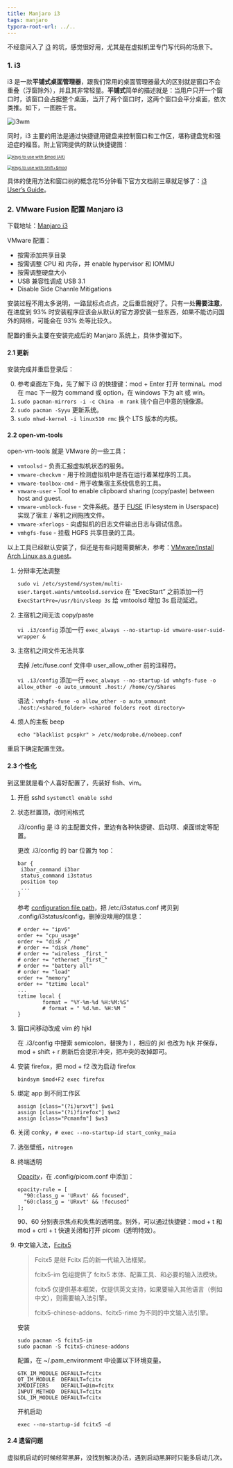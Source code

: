 ```yaml
---
title: Manjaro i3
tags: manjaro
typora-root-url: ../..
---
```


不经意间入了 [i3](https://i3wm.org) 的坑，感觉很好用，尤其是在虚拟机里专门写代码的场景下。



### 1. i3

i3 是一款**平铺式桌面管理器**，跟我们常用的桌面管理器最大的区别就是窗口不会重叠（浮窗除外），并且其非常轻量。**平铺式**简单的描述就是：当用户只开一个窗口时，该窗口会占据整个桌面，当开了两个窗口时，这两个窗口会平分桌面，依次类推。如下，一图胜千言。

![i3wm](/images/i3.png)

同时，i3 主要的用法是通过快捷键用键盘来控制窗口和工作区，堪称键盘党和强迫症的福音。附上官网提供的默认快捷键图：

[<img src="/images/keyboard-layer1.png" alt="Keys to use with $mod (Alt)" style="zoom:67%;" />](https://i3wm.org/docs/keyboard-layer1.png)

[<img src="/images/keyboard-layer2.png" alt="Keys to use with Shift+$mod" style="zoom:67%;" />](https://i3wm.org/docs/keyboard-layer2.png)

具体的使用方法和窗口树的概念花15分钟看下官方文档前三章就足够了：[i3 User’s Guide](https://i3wm.org/docs/userguide.html)。



### 2. VMware Fusion 配置 Manjaro i3

下载地址：[Manjaro i3](https://manjaro.org/download/#i3)

VMware 配置：

- 按需添加共享目录
- 按需调整 CPU 和 内存，并 enable hypervisor 和 IOMMU
- 按需调整硬盘大小
- USB 兼容性调成 USB 3.1
- Disable Side Channle Mitigations

安装过程不用太多说明，一路鼠标点点点，之后重启就好了。只有一处**需要注意**，在进度到 93% 时安装程序应该会从默认的官方源安装一些东西，如果不能访问国外的网络，可能会在 93% 处等比较久。

配置的重头主要在安装完成后的 Manjaro 系统上，具体步骤如下。



#### 2.1 更新

安装完成并重启登录后：

0. 参考桌面左下角，先了解下 i3 的快捷键：mod + Enter 打开 terminal。mod 在 mac 下一般为 command 或 option，在 windows 下为 alt 或 win。
1. `sudo pacman-mirrors -i -c China -m rank` 挑个自己中意的镜像源。
2. `sudo pacman -Syyu` 更新系统。
3. `sudo mhwd-kernel -i linux510 rmc` 换个 LTS 版本的内核。



#### 2.2 open-vm-tools

open-vm-tools 就是 VMware 的一些工具：

- `vmtoolsd` - 负责汇报虚拟机状态的服务。
- `vmware-checkvm` - 用于检测虚拟机中是否在运行着某程序的工具。
- `vmware-toolbox-cmd` - 用于收集宿主系统信息的工具。
- `vmware-user` - Tool to enable clipboard sharing (copy/paste) between host and guest.
- `vmware-vmblock-fuse` - 文件系统。基于 [FUSE](https://en.wikipedia.org/wiki/Filesystem_in_Userspace) (Filesystem in Userspace) 实现了宿主 / 客机之间拖拽文件。
- `vmware-xferlogs` - 向虚拟机的日志文件输出日志与调试信息。
- `vmhgfs-fuse` - 挂载 HGFS 共享目录的工具。

以上工具已经默认安装了，但还是有些问题需要解决，参考：[VMware/Install Arch Linux as a guest](https://wiki.archlinux.org/title/VMware/Install_Arch_Linux_as_a_guest#Open-VM-Tools)。

1. 分辩率无法调整

   `sudo vi /etc/systemd/system/multi-user.target.wants/vmtoolsd.service` 在 “ExecStart” 之前添加一行 `ExecStartPre=/usr/bin/sleep 3s` 给 vmtoolsd 增加 3s 启动延迟。

2. 主宿机之间无法 copy/paste

    `vi .i3/config` 添加一行 `exec_always --no-startup-id vmware-user-suid-wrapper &` 

3. 主宿机之间文件无法共享

   去掉 /etc/fuse.conf 文件中 user_allow_other 前的注释符。

    `vi .i3/config` 添加一行 `exec_always --no-startup-id vmhgfs-fuse -o allow_other -o auto_unmount .host:/ /home/cy/Shares`

   语法：`vmhgfs-fuse -o allow_other -o auto_unmount .host:/<shared_folder> <shared folders root directory>`

4. 烦人的主板 beep

   `echo "blacklist pcspkr" > /etc/modprobe.d/nobeep.conf`

重启下确定配置生效。



#### 2.3 个性化

到这里就是看个人喜好配置了，先装好 fish、vim。

1. 开启 sshd `systemctl enable sshd`

2. 状态栏置顶，改时间格式

   .i3/config 是 i3 的主配置文件，里边有各种快捷键、启动项、桌面绑定等配置。

   更改 .i3/config 的 bar 位置为 top：

   ```
   bar {
   	i3bar_command i3bar
   	status_command i3status
   	position top
   	...
   }
   ```

   参考 [configuration file path](https://i3wm.org/docs/i3status.html#_options)，把 /etc/i3status.conf 拷贝到 .config/i3status/config，删掉没啥用的信息：

   ```
   # order += "ipv6"
   order += "cpu_usage"
   order += "disk /"
   # order += "disk /home"
   # order += "wireless _first_"
   # order += "ethernet _first_"
   # order += "battery all"
   # order += "load"
   order += "memory"
   order += "tztime local"
   ...
   tztime local {
           format = "%Y-%m-%d %H:%M:%S"
           # format = " %d.%m. %H:%M "
   }
   ```

3. 窗口间移动改成 vim 的 hjkl

   在 .i3/config 中搜索 semicolon，替换为 l ，相应的 jkl 也改为 hjk 并保存，mod + shift + r 刷新后会提示冲突，把冲突的改掉即可。

4. 安装 firefox，把 mod + f2 改为启动 firefox

   ```
   bindsym $mod+F2 exec firefox
   ```

5. 绑定 app 到不同工作区

   ```
   assign [class="(?i)urxvt"] $ws1
   assign [class="(?i)firefox"] $ws2
   assign [class="Pcmanfm"] $ws3
   ```

6. 关闭 conky，`# exec --no-startup-id start_conky_maia`

7. 选张壁纸，`nitrogen`

8. 终端透明

   [Opacity](https://wiki.archlinux.org/title/Picom#Opacity)，在 .config/picom.conf 中添加：

   ```
   opacity-rule = [
     "90:class_g = 'URxvt' && focused",
     "60:class_g = 'URxvt' && !focused"
   ];
   ```

   90、60 分别表示焦点和失焦的透明度。别外，可以通过快捷键：mod + t 和 mod + crtl + t 快速关闭和打开 picom（透明特效）。

9. 中文输入法，[Fcitx5](https://wiki.archlinux.org/title/Fcitx5_(简体中文))

   > Fcitx5 是继 Fcitx 后的新一代输入法框架。
   >
   > fcitx5-im 包组提供了 fcitx5 本体、配置工具、和必要的输入法模块。
   >
   > fcitx5 仅提供基本框架，仅提供英文支持，如果要输入其他语言（例如中文），则需要输入法引擎。
   >
   > fcitx5-chinese-addons、fcitx5-rime 为不同的中文输入法引擎。

   安装

   ```shell
   sudo pacman -S fcitx5-im
   sudo pacman -S fcitx5-chinese-addons
   ```

   配置，在 ~/.pam_environment 中设置以下环境变量。

   ```
   GTK_IM_MODULE DEFAULT=fcitx
   QT_IM_MODULE  DEFAULT=fcitx
   XMODIFIERS    DEFAULT=@im=fcitx
   INPUT_METHOD  DEFAULT=fcitx
   SDL_IM_MODULE DEFAULT=fcitx
   ```

   开机启动

   ```
   exec --no-startup-id fcitx5 -d
   ```

   

#### 2.4 遗留问题

虚拟机启动的时候经常黑屏，没找到解决办法，遇到启动黑屏时只能多启动几次。

